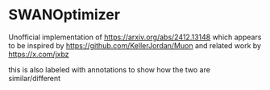 # SWANOptimizer
Unofficial implementation of https://arxiv.org/abs/2412.13148 which appears to be inspired by https://github.com/KellerJordan/Muon and related work by https://x.com/jxbz

this is also labeled with annotations to show how the two are similar/different
